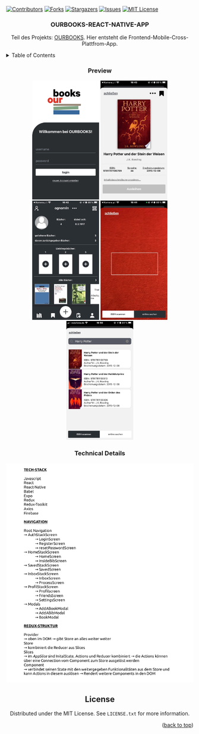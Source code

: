 <div id="top"></div>

<!-- PROJECT SHIELDS -->
[![Contributors][contributors-shield]][contributors-url]
[![Forks][forks-shield]][forks-url]
[![Stargazers][stars-shield]][stars-url]
[![Issues][issues-shield]][issues-url]
[![MIT License][license-shield]][license-url]

<h3 align="center">OURBOOKS-REACT-NATIVE-APP</h3>

<div align="center">
  
Teil des Projekts: [OURBOOKS](https://github.com/norvin-sourcecode/ourbooks). Hier entsteht die Frontend-Mobile-Cross-Plattfrom-App.

</div>



<!-- TABLE OF CONTENTS -->
<details>
  <summary>Table of Contents</summary>
  <ol>
    <li><a href="#preview">Preview</a></li>
    <li><a href="#technical-details">Technical Details</a></li>
    <li><a href="#license">License</a></li>
  </ol>
</details>

<div align="center">
  
### Preview

<div style="flex-direction:row">
  <img src="https://github.com/norvin-sourcecode/ourbooks-react-native-app/blob/master/repository-assets/ourbooks_login_page.png?raw=true" alt="preview1" width="180"/>
  <img src="https://github.com/norvin-sourcecode/ourbooks-react-native-app/blob/master/repository-assets/ourbooks_book_page.jpeg?raw=true" alt="preview2" width="180"/>
  <img src="https://github.com/norvin-sourcecode/ourbooks-react-native-app/blob/master/repository-assets/ourbooks_profil_page.jpeg?raw=true" alt="preview3" width="180"/>
  <img src="https://github.com/norvin-sourcecode/ourbooks-react-native-app/blob/master/repository-assets/ourbooks_bookscanner_page.jpeg?raw=true" alt="preview4" width="180"/>
  <img src="https://github.com/norvin-sourcecode/ourbooks-react-native-app/blob/master/repository-assets/ourbooks_booksearch_page.jpeg?raw=true" alt="preview5" width="180"/>
</div>


### Technical Details

<div align="left">
  
![details](https://github.com/norvin-sourcecode/ourbooks-react-native-app/blob/master/repository-assets/technical_details.png?raw=true)

<div align="center">
  
<!-- LICENSE -->
## License

Distributed under the MIT License. See `LICENSE.txt` for more information.

<p align="right">(<a href="#top">back to top</a>)</p>


<!-- MARKDOWN LINKS & IMAGES -->
<!-- https://www.markdownguide.org/basic-syntax/#reference-style-links -->
[contributors-shield]: https://img.shields.io/github/contributors/norvin-sourcecode/ourbook-react-native-app.svg?style=for-the-badge
[contributors-url]: https://github.com/norvin-sourcecode/ourbook-react-native-app/graphs/contributors
[forks-shield]: https://img.shields.io/github/forks/norvin-sourcecode/ourbook-react-native-app.svg?style=for-the-badge
[forks-url]: https://github.com/norvin-sourcecode/ourbook-react-native-app/network/members
[stars-shield]: https://img.shields.io/github/stars/norvin-sourcecode/ourbook-react-native-app.svg?style=for-the-badge
[stars-url]: https://github.com/norvin-sourcecode/ourbook-react-native-app/stargazers
[issues-shield]: https://img.shields.io/github/issues/norvin-sourcecode/ourbook-react-native-app.svg?style=for-the-badge
[issues-url]: https://github.com/norvin-sourcecode/ourbook-react-native-app/issues
[license-shield]: https://img.shields.io/github/license/norvin-sourcecode/ourbook-react-native-app.svg?style=for-the-badge
[license-url]: https://github.com/norvin-sourcecode/ourbook-react-native-app/blob/master/LICENSE.txt
